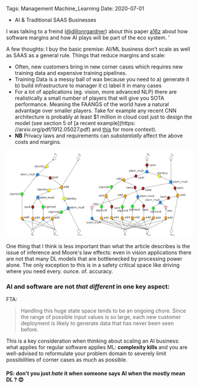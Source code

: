 Tags: Management
			Machine_Learning
Date: 2020-07-01			
			
- AI & Traditional SAAS Businesses 

I was talking to a freind ([@dillonrgardner](https://twitter.com/dillonrgardner)) about this paper [a16z](https://a16z.com/2020/02/16/the-new-business-of-ai-and-how-its-different-from-traditional-software/) about how software margins and how AI plays will be part of the eco system. '

A few thoughts: 
I buy the basic premise: AI/ML business don't scale as well as SAAS as a general rule. Things that reduce margins and scale:  

- Often, new customers bring in new corner cases which requires new training data and expensive training pipelines. 
- Training Data is a messy ball of wax because you need to a) generate it b) build infrastructure to manager it c) label it in many cases 
- For a lot of applications (eg. vision, more advanced NLP) there are realistically a small number of players that will give you SOTA performance. Meaning the FAANGS of the world have a natural advantage over smaller players. Take for example any recent CNN architecture is probably at least $1 million in cloud cost just to design the model (see section 5 of  [a recent example](https:	//arxiv.org/pdf/1912.05027.pdf) and [this](https://ai.googleblog.com/2017/05/using-machine-learning-to-explore.html) for more context). 
- **NB** Privacy laws and requirements can *substantially* affect the above costs and margins. 
    
    
![NAS search](SAAS-AI.png)


One thing that I think is less important than what the article describes is the issue of inference and Moore's law effects: even in vision applications there are not that many DL models that are bottlenecked by processing power alone. The only exception to this is  in a safety critical space like driving where you need every. ounce. of. accuracy. 


### AI and software are not *that different* in one key aspect: 
FTA: 
> Handling this huge state space tends to be an ongoing chore. Since 
> the range of possible input values is so large, each new customer 
> deployment is likely to generate data that has never been seen 
> before.

This is a key consideration when thinking about scaling an AI business: what applies for regular software applies ML: **complexity kills** and you are well-advised to reformulate your problem domain to severely limit possibilities of corner cases as much as possible. 


#### PS: don't you just *hate* it when someone says AI when the mostly mean DL ? 😊
